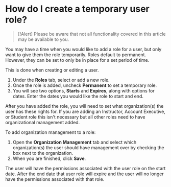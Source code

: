 # How do I create a temporary user role?

> [!Alert] Please be aware that not all functionality covered in this article may be available to you.

You may have a time when you would like to add a role for a user, but only want to give them the role temporarily. Roles default to permanent. However, they can be set to only be in place for a set period of time.

This is done when creating or editing a user. 
1. Under the **Roles** tab, select or add a new role. 
1. Once the role is added, uncheck **Permanent** to set a temporary role. 
1. You will see two options, **Starts** and **Expires**, along with options for dates. Enter the dates you would like the role to start and end.

After you have added the role, you will need to set what organization(s) the user has these rights for. If you are adding an Instructor, Account Executive, or Student role this isn't necessary but all other roles need to have organizational management added.

To add organization management to a role:
1. Open the **Organization Management** tab and select which organization(s) the user should have management over by checking the box next to the organization. 
1. When you are finished, click **Save**. 

The user will have the permissions associated with the user role on the start date. After the end date that user role will expire and the user will no longer have the permissions associated with that role.